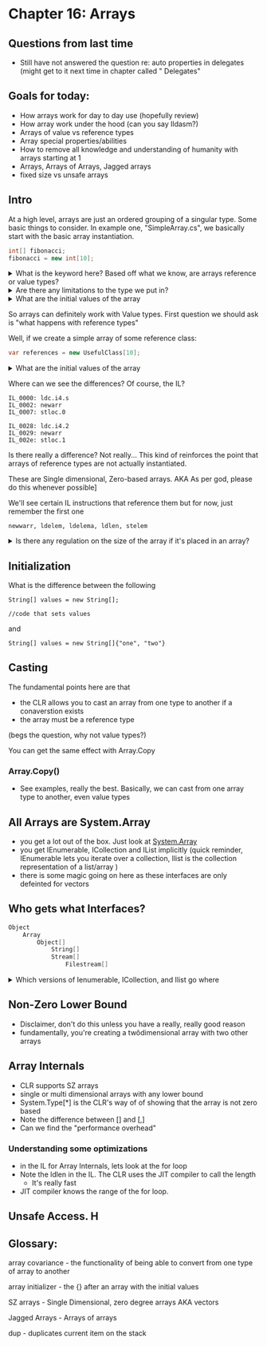 ﻿# Chapter 16: Arrays

## Questions from last time

- Still have not answered the question re: auto properties in delegates (might get to it next time in chapter called "
  Delegates"

## Goals for today:

- How arrays work for day to day use (hopefully review)
- How array work under the hood (can you say Ildasm?)
- Arrays of value vs reference types
- Array special properties/abilities
- How to remove all knowledge and understanding of humanity with arrays starting at 1
- Arrays, Arrays of Arrays, Jagged arrays
- fixed size vs unsafe arrays

## Intro

At a high level, arrays are just an ordered grouping of a singular type. Some basic things to consider. In example
one, "SimpleArray.cs", we basically start with the basic array instantiation.

```C#
int[] fibonacci;
fibonacci = new int[10];
```

<details>
  <summary>What is the keyword here? Based off what we know, are arrays reference or value types?</summary>

    So it has to be a reference type. It is a reference to the array object

</details>

<details>
  <summary>Are there any limitations to the type we put in?</summary>

    As long as every type has a type of 

</details>


<details>
  <summary>What are the initial values of the array</summary>

    Based on previous chapter, we 0 out all bits upon allocation so 0

</details>

So arrays can definitely work with Value types. First question we should ask is "what happens with reference types"

Well, if we create a simple array of some reference class:

```C#
var references = new UsefulClass[10];
```

<details>
  <summary>What are the initial values of the array</summary>

    At this point, they're just references. They are uninstnatinated pointers/references that must point to objects of type mentioned

</details>


Where can we see the differences? Of course, the IL?

```il
IL_0000: ldc.i4.s     
IL_0002: newarr
IL_0007: stloc.0      
```

```il
IL_0028: ldc.i4.2
IL_0029: newarr       
IL_002e: stloc.1      
```

Is there really a difference? Not really... This kind of reinforces the point that arrays of reference types are not
actually instantiated.

These are Single dimensional, Zero-based arrays. AKA As per god, please do this whenever possible]

We'll see certain IL instructions that reference them but for now, just remember the first one

```
newwarr, ldelem, ldelema, ldlen, stelem
```

<details>
  <summary>Is there any regulation on the size of the array if it's placed in an array?</summary>

    No. Which is why they're called jagged

</details>

## Initialization

What is the difference between the following

```
String[] values = new String[];

//code that sets values
```

and

```
String[] values = new String[]{"one", "two"}
```

## Casting

The fundamental points here are that 
- the CLR allows you to cast an array from one type to another if a conaverstion exists
- the array must be a reference type

(begs the question, why not value types?)

You can get the same effect with Array.Copy

### Array.Copy()
- See examples, really the best. Basically, we can cast from one array type to another, even value types

## All Arrays are System.Array

- you get a lot out of the box. Just look at [System.Array](https://learn.microsoft.com/en-us/dotnet/api/system.array?view=net-7.0)
- you get IEnumerable, ICollection and IList implicitly (quick reminder, IEnumerable lets you iterate over a collection, Ilist is the collection representation of a list/array )
- there is some magic going on here as these interfaces are only defeinted for vectors

## Who gets what Interfaces?

```C#
Object
    Array 
        Object[]
            String[]
            Stream[]
                Filestream[]
```

<details>
  <summary>Which versions of Ienumerable, ICollection, and Ilist go where</summary>

    ```
    Object 
      Array                     (non-generic IEnumerable, ICollection, IList)
        Object[]                (Object's IEnumerable, ICollection, IList)
            String[]            (String's IEnumerable, ICollection, IList)
            Stream[]            (Streams's IEnumerable, ICollection, IList)
                Filestream[]    (FileStream's IEnumerable, ICollection, IList)
    ```

</details>

## Non-Zero Lower Bound
- Disclaimer, don't do this unless you have a really, really good reason
- fundamentally, you're creating a twôdimensional array with two other arrays

## Array Internals

- CLR supports SZ arrays
- single or multi dimensional arrays with any lower bound
- System.Type[*] is the CLR's way of of showing that the array is not zero based
- Note the difference between [] and [,]
- Can we find the "performance overhead"

### Understanding some optimizations
- in the IL for Array Internals, lets look at the for loop
- Note the ldlen in the IL. The CLR uses the JIT compiler to call the length
  - It's really fast
- JIT compiler knows the range of the for loop. 

## Unsafe Access. H
## Glossary:

array covariance - the functionality of being able to convert from one type of array to another

array initializer - the {} after an array with the initial values

SZ arrays - Single Dimensional, zero degree arrays AKA vectors

Jagged Arrays - Arrays of arrays

dup - duplicates current item on the stack

